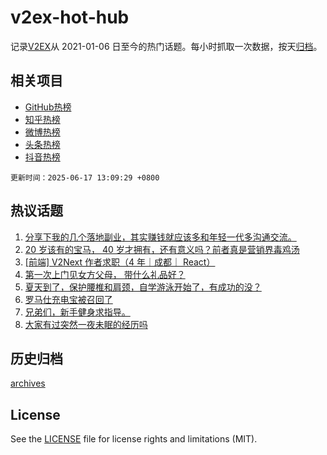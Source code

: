 # v2ex-hot-hub

 记录[V2EX](https://www.v2ex.com/)从 2021-01-06 日至今的热门话题。每小时抓取一次数据，按天[归档](archives)。
 
 ## 相关项目

- [GitHub热榜](https://github.com/it985/github-hot-hub)
- [知乎热榜](https://github.com/it985/zhihu-hot-hub)
- [微博热榜](https://github.com/it985/weibo-hot-hub)
- [头条热榜](https://github.com/it985/toutiao-hot-hub)
- [抖音热榜](https://github.com/it985/douyin-hot-hub)


 `更新时间：2025-06-17 13:09:29 +0800`

## 热议话题

1. [分享下我的几个落地副业，其实赚钱就应该多和年轻一代多沟通交流。](https://www.v2ex.com/t/1138862)
1. [20 岁该有的宝马， 40 岁才拥有，还有意义吗？前者真是营销界毒鸡汤](https://www.v2ex.com/t/1139066)
1. [[前端] V2Next 作者求职（4 年｜成都｜ React）](https://www.v2ex.com/t/1139047)
1. [第一次上门见女方父母， 带什么礼品好？](https://www.v2ex.com/t/1139071)
1. [夏天到了，保护腰椎和肩颈，自学游泳开始了，有成功的没？](https://www.v2ex.com/t/1139036)
1. [罗马仕充电宝被召回了](https://www.v2ex.com/t/1139041)
1. [兄弟们，新手健身求指导。](https://www.v2ex.com/t/1138894)
1. [大家有过突然一夜未眠的经历吗](https://www.v2ex.com/t/1139031)

## 历史归档

[archives](archives)

## License

See the [LICENSE](LICENSE) file for license rights and limitations (MIT).
